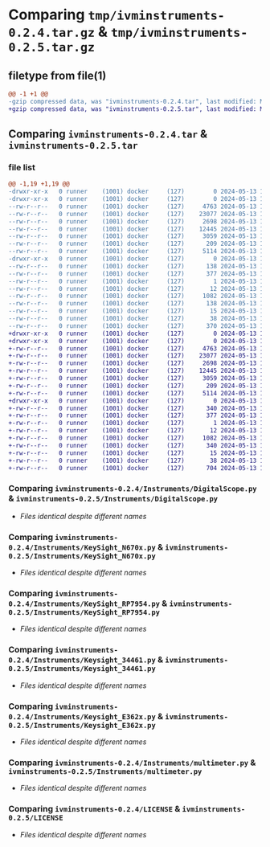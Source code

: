# Comparing `tmp/ivminstruments-0.2.4.tar.gz` & `tmp/ivminstruments-0.2.5.tar.gz`

## filetype from file(1)

```diff
@@ -1 +1 @@
-gzip compressed data, was "ivminstruments-0.2.4.tar", last modified: Mon May 13 14:32:57 2024, max compression
+gzip compressed data, was "ivminstruments-0.2.5.tar", last modified: Mon May 13 14:40:04 2024, max compression
```

## Comparing `ivminstruments-0.2.4.tar` & `ivminstruments-0.2.5.tar`

### file list

```diff
@@ -1,19 +1,19 @@
-drwxr-xr-x   0 runner    (1001) docker     (127)        0 2024-05-13 14:32:57.605599 ivminstruments-0.2.4/
-drwxr-xr-x   0 runner    (1001) docker     (127)        0 2024-05-13 14:32:57.605599 ivminstruments-0.2.4/Instruments/
--rw-r--r--   0 runner    (1001) docker     (127)     4763 2024-05-13 14:32:49.000000 ivminstruments-0.2.4/Instruments/DigitalScope.py
--rw-r--r--   0 runner    (1001) docker     (127)    23077 2024-05-13 14:32:49.000000 ivminstruments-0.2.4/Instruments/KeySight_N670x.py
--rw-r--r--   0 runner    (1001) docker     (127)     2698 2024-05-13 14:32:49.000000 ivminstruments-0.2.4/Instruments/KeySight_RP7954.py
--rw-r--r--   0 runner    (1001) docker     (127)    12445 2024-05-13 14:32:49.000000 ivminstruments-0.2.4/Instruments/Keysight_34461.py
--rw-r--r--   0 runner    (1001) docker     (127)     3059 2024-05-13 14:32:49.000000 ivminstruments-0.2.4/Instruments/Keysight_E362x.py
--rw-r--r--   0 runner    (1001) docker     (127)      209 2024-05-13 14:32:49.000000 ivminstruments-0.2.4/Instruments/__init__.py
--rw-r--r--   0 runner    (1001) docker     (127)     5114 2024-05-13 14:32:49.000000 ivminstruments-0.2.4/Instruments/multimeter.py
-drwxr-xr-x   0 runner    (1001) docker     (127)        0 2024-05-13 14:32:57.605599 ivminstruments-0.2.4/IvmInstruments.egg-info/
--rw-r--r--   0 runner    (1001) docker     (127)      138 2024-05-13 14:32:57.000000 ivminstruments-0.2.4/IvmInstruments.egg-info/PKG-INFO
--rw-r--r--   0 runner    (1001) docker     (127)      377 2024-05-13 14:32:57.000000 ivminstruments-0.2.4/IvmInstruments.egg-info/SOURCES.txt
--rw-r--r--   0 runner    (1001) docker     (127)        1 2024-05-13 14:32:57.000000 ivminstruments-0.2.4/IvmInstruments.egg-info/dependency_links.txt
--rw-r--r--   0 runner    (1001) docker     (127)       12 2024-05-13 14:32:57.000000 ivminstruments-0.2.4/IvmInstruments.egg-info/top_level.txt
--rw-r--r--   0 runner    (1001) docker     (127)     1082 2024-05-13 14:32:49.000000 ivminstruments-0.2.4/LICENSE
--rw-r--r--   0 runner    (1001) docker     (127)      138 2024-05-13 14:32:57.605599 ivminstruments-0.2.4/PKG-INFO
--rw-r--r--   0 runner    (1001) docker     (127)       15 2024-05-13 14:32:49.000000 ivminstruments-0.2.4/README.md
--rw-r--r--   0 runner    (1001) docker     (127)       38 2024-05-13 14:32:57.605599 ivminstruments-0.2.4/setup.cfg
--rw-r--r--   0 runner    (1001) docker     (127)      370 2024-05-13 14:32:49.000000 ivminstruments-0.2.4/setup.py
+drwxr-xr-x   0 runner    (1001) docker     (127)        0 2024-05-13 14:40:04.376784 ivminstruments-0.2.5/
+drwxr-xr-x   0 runner    (1001) docker     (127)        0 2024-05-13 14:40:04.376784 ivminstruments-0.2.5/Instruments/
+-rw-r--r--   0 runner    (1001) docker     (127)     4763 2024-05-13 14:39:56.000000 ivminstruments-0.2.5/Instruments/DigitalScope.py
+-rw-r--r--   0 runner    (1001) docker     (127)    23077 2024-05-13 14:39:56.000000 ivminstruments-0.2.5/Instruments/KeySight_N670x.py
+-rw-r--r--   0 runner    (1001) docker     (127)     2698 2024-05-13 14:39:56.000000 ivminstruments-0.2.5/Instruments/KeySight_RP7954.py
+-rw-r--r--   0 runner    (1001) docker     (127)    12445 2024-05-13 14:39:56.000000 ivminstruments-0.2.5/Instruments/Keysight_34461.py
+-rw-r--r--   0 runner    (1001) docker     (127)     3059 2024-05-13 14:39:56.000000 ivminstruments-0.2.5/Instruments/Keysight_E362x.py
+-rw-r--r--   0 runner    (1001) docker     (127)      209 2024-05-13 14:39:56.000000 ivminstruments-0.2.5/Instruments/__init__.py
+-rw-r--r--   0 runner    (1001) docker     (127)     5114 2024-05-13 14:39:56.000000 ivminstruments-0.2.5/Instruments/multimeter.py
+drwxr-xr-x   0 runner    (1001) docker     (127)        0 2024-05-13 14:40:04.376784 ivminstruments-0.2.5/IvmInstruments.egg-info/
+-rw-r--r--   0 runner    (1001) docker     (127)      340 2024-05-13 14:40:04.000000 ivminstruments-0.2.5/IvmInstruments.egg-info/PKG-INFO
+-rw-r--r--   0 runner    (1001) docker     (127)      377 2024-05-13 14:40:04.000000 ivminstruments-0.2.5/IvmInstruments.egg-info/SOURCES.txt
+-rw-r--r--   0 runner    (1001) docker     (127)        1 2024-05-13 14:40:04.000000 ivminstruments-0.2.5/IvmInstruments.egg-info/dependency_links.txt
+-rw-r--r--   0 runner    (1001) docker     (127)       12 2024-05-13 14:40:04.000000 ivminstruments-0.2.5/IvmInstruments.egg-info/top_level.txt
+-rw-r--r--   0 runner    (1001) docker     (127)     1082 2024-05-13 14:39:56.000000 ivminstruments-0.2.5/LICENSE
+-rw-r--r--   0 runner    (1001) docker     (127)      340 2024-05-13 14:40:04.376784 ivminstruments-0.2.5/PKG-INFO
+-rw-r--r--   0 runner    (1001) docker     (127)       15 2024-05-13 14:39:56.000000 ivminstruments-0.2.5/README.md
+-rw-r--r--   0 runner    (1001) docker     (127)       38 2024-05-13 14:40:04.376784 ivminstruments-0.2.5/setup.cfg
+-rw-r--r--   0 runner    (1001) docker     (127)      704 2024-05-13 14:39:56.000000 ivminstruments-0.2.5/setup.py
```

### Comparing `ivminstruments-0.2.4/Instruments/DigitalScope.py` & `ivminstruments-0.2.5/Instruments/DigitalScope.py`

 * *Files identical despite different names*

### Comparing `ivminstruments-0.2.4/Instruments/KeySight_N670x.py` & `ivminstruments-0.2.5/Instruments/KeySight_N670x.py`

 * *Files identical despite different names*

### Comparing `ivminstruments-0.2.4/Instruments/KeySight_RP7954.py` & `ivminstruments-0.2.5/Instruments/KeySight_RP7954.py`

 * *Files identical despite different names*

### Comparing `ivminstruments-0.2.4/Instruments/Keysight_34461.py` & `ivminstruments-0.2.5/Instruments/Keysight_34461.py`

 * *Files identical despite different names*

### Comparing `ivminstruments-0.2.4/Instruments/Keysight_E362x.py` & `ivminstruments-0.2.5/Instruments/Keysight_E362x.py`

 * *Files identical despite different names*

### Comparing `ivminstruments-0.2.4/Instruments/multimeter.py` & `ivminstruments-0.2.5/Instruments/multimeter.py`

 * *Files identical despite different names*

### Comparing `ivminstruments-0.2.4/LICENSE` & `ivminstruments-0.2.5/LICENSE`

 * *Files identical despite different names*

